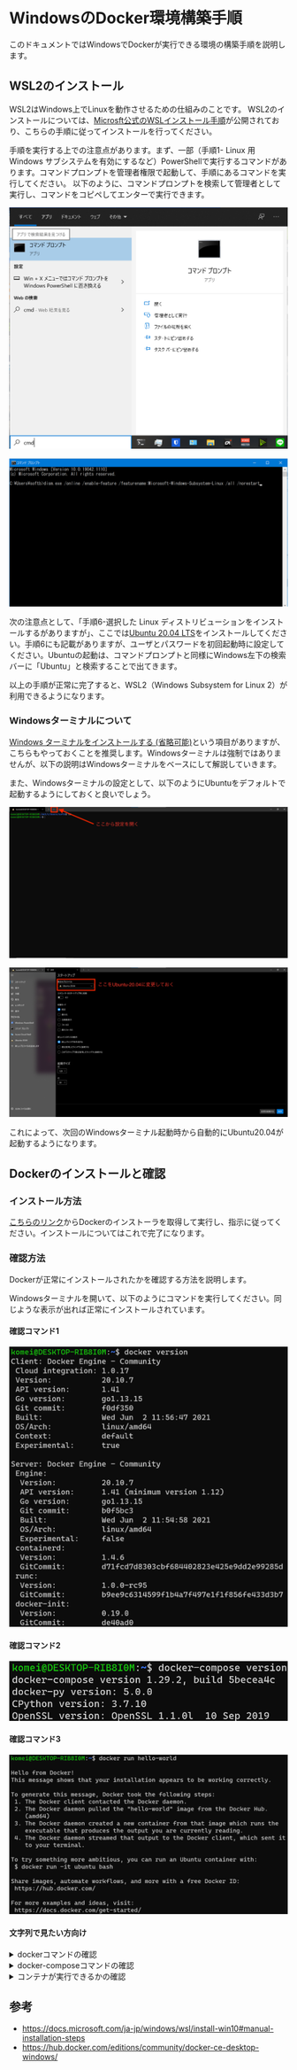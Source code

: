 # WindowsのDocker環境構築手順
このドキュメントではWindowsでDockerが実行できる環境の構築手順を説明します。

## WSL2のインストール
WSL2はWindows上でLinuxを動作させるための仕組みのことです。
WSL2のインストールについては、[Microsft公式のWSLインストール手順](https://docs.microsoft.com/ja-jp/windows/wsl/install-win10#manual-installation-steps)が公開されており、こちらの手順に従ってインストールを行ってください。

手順を実行する上での注意点があります。まず、一部（手順1- Linux 用 Windows サブシステムを有効にするなど）PowerShellで実行するコマンドがあります。コマンドプロンプトを管理者権限で起動して、手順にあるコマンドを実行してください。
以下のように、コマンドプロンプトを検索して管理者として実行し、コマンドをコピペしてエンターで実行できます。

![](setup-windows-img/cmd-admin.png)

![](setup-windows-img/exec-cmd.png)


次の注意点として、「手順6-選択した Linux ディストリビューションをインストールするがありますが」、ここでは[Ubuntu 20.04 LTS](https://www.microsoft.com/store/apps/9n6svws3rx71)をインストールしてください。手順6にも記載がありますが、ユーザとパスワードを初回起動時に設定してください。Ubuntuの起動は、コマンドプロンプトと同様にWindows左下の検索バーに「Ubuntu」と検索することで出てきます。

以上の手順が正常に完了すると、WSL2（Windows Subsystem for Linux 2）が利用できるようになります。

### Windowsターミナルについて
[Windows ターミナルをインストールする (省略可能)](https://docs.microsoft.com/ja-jp/windows/wsl/install-win10#install-windows-terminal-optional)という項目がありますが、こちらもやっておくことを推奨します。Windowsターミナルは強制ではありませんが、以下の説明はWindowsターミナルをベースにして解説していきます。

また、Windowsターミナルの設定として、以下のようにUbuntuをデフォルトで起動するようにしておくと良いでしょう。

![](setup-windows-img/winterminal-setting.png)

![](setup-windows-img/winterminal-setting-ubuntu.png)

これによって、次回のWindowsターミナル起動時から自動的にUbuntu20.04が起動するようになります。

## Dockerのインストールと確認
### インストール方法
[こちらのリンク](https://hub.docker.com/editions/community/docker-ce-desktop-windows/)からDockerのインストーラを取得して実行し、指示に従ってください。インストールについてはこれで完了になります。

### 確認方法
Dockerが正常にインストールされたかを確認する方法を説明します。

Windowsターミナルを開いて、以下のようにコマンドを実行してください。同じような表示が出れば正常にインストールされています。

#### 確認コマンド1
![](setup-windows-img/docker-version.png)

#### 確認コマンド2
![](setup-windows-img/docker-compose-version.png)

#### 確認コマンド3
![](setup-windows-img/docker-run.png)

#### 文字列で見たい方向け

<details>
<summary>dockerコマンドの確認</summary>
``` .sh
# コマンド1
$ docker version
Client: Docker Engine - Community
 Cloud integration: 1.0.17
 Version:           20.10.7
 API version:       1.41
 Go version:        go1.13.15
 Git commit:        f0df350
 Built:             Wed Jun  2 11:56:47 2021
 OS/Arch:           linux/amd64
 Context:           default
 Experimental:      true
 Server: Docker Engine - Community
 Engine:
  Version:          20.10.7
  API version:      1.41 (minimum version 1.12)
  Go version:       go1.13.15
  Git commit:       b0f5bc3
  Built:            Wed Jun  2 11:54:58 2021
  OS/Arch:          linux/amd64
  Experimental:     false
 containerd:
  Version:          1.4.6
  GitCommit:        d71fcd7d8303cbf684402823e425e9dd2e99285d
 runc:
  Version:          1.0.0-rc95
  GitCommit:        b9ee9c6314599f1b4a7f497e1f1f856fe433d3b7
 docker-init:
  Version:          0.19.0
  GitCommit:        de40ad0
```
</details>

<details>
<summary>docker-composeコマンドの確認</summary>
``` .sh
# コマンド2
$ docker-compose version
docker-compose version 1.29.2, build 5becea4c
docker-py version: 5.0.0
CPython version: 3.7.10
OpenSSL version: OpenSSL 1.1.0l  10 Sep 2019
```
</details>

<details>
<summary>コンテナが実行できるかの確認</summary>
``` .sh
# コマンド3
$ docker run hello-world
Hello from Docker!
This message shows that your installation appears to be working correctly.
To generate this message, Docker took the following steps:
 1. The Docker client contacted the Docker daemon.
 2. The Docker daemon pulled the "hello-world" image from the Docker Hub.
    (amd64)
 3. The Docker daemon created a new container from that image which runs the
    executable that produces the output you are currently reading.
 4. The Docker daemon streamed that output to the Docker client, which sent it
    to your terminal.
To try something more ambitious, you can run an Ubuntu container with:
 $ docker run -it ubuntu bash
Share images, automate workflows, and more with a free Docker ID:
 https://hub.docker.com/
For more examples and ideas, visit:
 https://docs.docker.com/get-started/
```
</details>

## 参考
- https://docs.microsoft.com/ja-jp/windows/wsl/install-win10#manual-installation-steps
- https://hub.docker.com/editions/community/docker-ce-desktop-windows/
